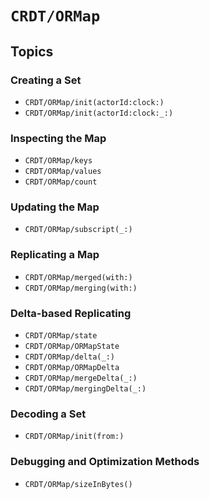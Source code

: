# ``CRDT/ORMap``

## Topics

### Creating a Set

- ``CRDT/ORMap/init(actorId:clock:)``
- ``CRDT/ORMap/init(actorId:clock:_:)``

### Inspecting the Map

- ``CRDT/ORMap/keys``
- ``CRDT/ORMap/values``
- ``CRDT/ORMap/count``

### Updating the Map

- ``CRDT/ORMap/subscript(_:)``

### Replicating a Map

- ``CRDT/ORMap/merged(with:)``
- ``CRDT/ORMap/merging(with:)``

### Delta-based Replicating

- ``CRDT/ORMap/state``
- ``CRDT/ORMap/ORMapState``
- ``CRDT/ORMap/delta(_:)``
- ``CRDT/ORMap/ORMapDelta``
- ``CRDT/ORMap/mergeDelta(_:)``
- ``CRDT/ORMap/mergingDelta(_:)``

### Decoding a Set

- ``CRDT/ORMap/init(from:)``

### Debugging and Optimization Methods

- ``CRDT/ORMap/sizeInBytes()``
